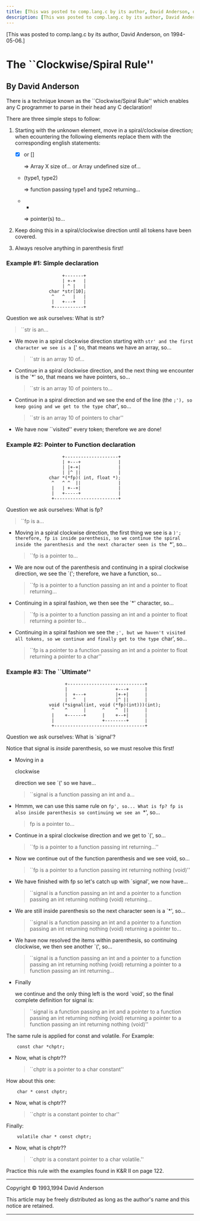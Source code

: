 ```yaml
---
title: [This was posted to comp.lang.c by its author, David Anderson, on 1994-05-06.]
description: [This was posted to comp.lang.c by its author, David Anderson, on 1994-05-06.]
---
```


[This was posted to comp.lang.c by its author, David Anderson, on 1994-05-06.]

# The ``Clockwise/Spiral Rule''

## By David Anderson

There is a technique known as the ``Clockwise/Spiral Rule'' which enables any C programmer to parse in their head any C declaration!

There are three simple steps to follow:

1. Starting with the unknown element, move in a spiral/clockwise direction; when ecountering the following elements replace them with the corresponding english statements:

   

   - [X] or []

     => Array X size of... or Array undefined size of...

   - (type1, type2)

     => function passing type1 and type2 returning...

   - *

     => pointer(s) to...

   

2. Keep doing this in a spiral/clockwise direction until all tokens have been covered.

   

3. Always resolve anything in parenthesis first!

### Example #1: Simple declaration

```
                     +-------+
                     | +-+   |
                     | ^ |   |
                char *str[10];
                 ^   ^   |   |
                 |   +---+   |
                 +-----------+
```

Question we ask ourselves: What is str?

> ``str is an...

- We move in a spiral clockwise direction starting with `str' and the first character we see is a `[' so, that means we have an array, so...

  > ``str is an array 10 of...

- Continue in a spiral clockwise direction, and the next thing we encounter is the `*' so, that means we have pointers, so...

  > ``str is an array 10 of pointers to...

- Continue in a spiral direction and we see the end of the line (the `;'), so keep going and we get to the type `char', so...

  > ``str is an array 10 of pointers to char''

- We have now ``visited'' every token; therefore we are done!

### Example #2: Pointer to Function declaration

```
                     +--------------------+
                     | +---+              |
                     | |+-+|              |
                     | |^ ||              |
                char *(*fp)( int, float *);
                 ^   ^ ^  ||              |
                 |   | +--+|              |
                 |   +-----+              |
                 +------------------------+
```

Question we ask ourselves: What is fp?

> ``fp is a...

- Moving in a spiral clockwise direction, the first thing we see is a `)'; therefore, fp is inside parenthesis, so we continue the spiral inside the parenthesis and the next character seen is the `*', so...

  > ``fp is a pointer to...

- We are now out of the parenthesis and continuing in a spiral clockwise direction, we see the `('; therefore, we have a function, so...

  > ``fp is a pointer to a function passing an int and a pointer to float returning...

- Continuing in a spiral fashion, we then see the `*' character, so...

  > ``fp is a pointer to a function passing an int and a pointer to float returning a pointer to...

- Continuing in a spiral fashion we see the `;', but we haven't visited all tokens, so we continue and finally get to the type `char', so...

  > ``fp is a pointer to a function passing an int and a pointer to float returning a pointer to a char''

### Example #3: The ``Ultimate''

```
                      +-----------------------------+
                      |                  +---+      |
                      |  +---+           |+-+|      |
                      |  ^   |           |^ ||      |
                void (*signal(int, void (*fp)(int)))(int);
                 ^    ^      |      ^    ^  ||      |
                 |    +------+      |    +--+|      |
                 |                  +--------+      |
                 +----------------------------------+
```

Question we ask ourselves: What is `signal'?

Notice that signal is *inside* parenthesis, so we must resolve this first!

- Moving in a

   

  clockwise

   

  direction we see `(' so we have...

  > ``signal is a function passing an int and a...

- Hmmm, we can use this same rule on `fp', so... What is fp? fp is also inside parenthesis so continuing we see an `*', so...

  > fp is a pointer to...

- Continue in a spiral clockwise direction and we get to `(', so...

  > ``fp is a pointer to a function passing int returning...''

- Now we continue out of the function parenthesis and we see void, so...

  > ``fp is a pointer to a function passing int returning nothing (void)''

- We have finished with fp so let's catch up with `signal', we now have...

  > ``signal is a function passing an int and a pointer to a function passing an int returning nothing (void) returning...

- We are still inside parenthesis so the next character seen is a `*', so...

  > ``signal is a function passing an int and a pointer to a function passing an int returning nothing (void) returning a pointer to...

- We have now resolved the items within parenthesis, so continuing clockwise, we then see another `(', so...

  > ``signal is a function passing an int and a pointer to a function passing an int returning nothing (void) returning a pointer to a function passing an int returning...

- Finally

   

  we continue and the only thing left is the word `void', so the final complete definition for signal is:

  > ``signal is a function passing an int and a pointer to a function passing an int returning nothing (void) returning a pointer to a function passing an int returning nothing (void)''

The same rule is applied for const and volatile. For Example:

```
	const char *chptr;
```

- Now, what is chptr??

  > ``chptr is a pointer to a char constant''

How about this one:

```
	char * const chptr;
```

- Now, what is chptr??

  > ``chptr is a constant pointer to char''

Finally:

```
	volatile char * const chptr;
```

- Now, what is chptr??

  > ``chptr is a constant pointer to a char volatile.''

Practice this rule with the examples found in K&R II on page 122.



------

Copyright © 1993,1994 David Anderson

This article may be freely distributed as long as the author's name and this notice are retained.

------